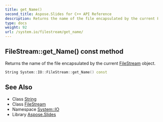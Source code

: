 ```yaml
---
title: get_Name()
second_title: Aspose.Slides for C++ API Reference
description: Returns the name of the file encapsulated by the current FileStream object.
type: docs
weight: 92
url: /system.io/filestream/get_name/
---
```

## FileStream::get_Name() const method


Returns the name of the file encapsulated by the current [FileStream](../) object.

```cpp
String System::IO::FileStream::get_Name() const
```

## See Also

* Class [String](../../../system/string/)
* Class [FileStream](../)
* Namespace [System::IO](../../)
* Library [Aspose.Slides](../../../)